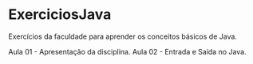 # ExerciciosJava
Exercícios da faculdade para aprender os conceitos básicos de Java.

Aula 01 - Apresentação da disciplina.
Aula 02 - Entrada e Saída no Java.
